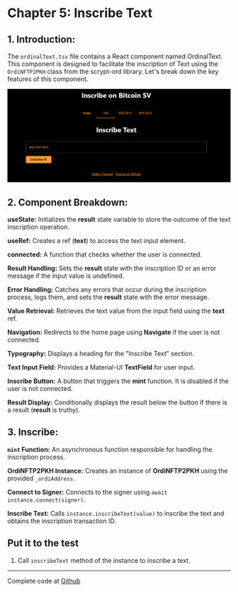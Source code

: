 # Chapter 5: Inscribe Text

## 1. Introduction:
The `ordinalText.tsx` file contains a React component named OrdinalText. 
This component is designed to facilitate the inscription of Text using the `OrdiNFTP2PKH` class from the scrypt-ord library. 
Let's break down the key features of this component.

![Inscribe Text](https://github.com/sCrypt-Inc/image-hosting/blob/master/learn-scrypt-courses/course-04/3.png?raw=true)


## 2. Component Breakdown:


**useState:** Initializes the **result** state variable to store the outcome of the text inscription operation.

**useRef:** Creates a ref (**text**) to access the text input element.

**connected:** A function that checks whether the user is connected.

**Result Handling:** Sets the **result** state with the inscription ID or an error message if the input value is undefined.

**Error Handling:** Catches any errors that occur during the inscription process, logs them, and sets the **result** state with the error message.

**Value Retrieval:** Retrieves the text value from the input field using the **text** ref.


**Navigation:** Redirects to the home page using **Navigate** if the user is not connected.

**Typography:** Displays a heading for the "Inscribe Text" section.

**Text Input Field:** Provides a Material-UI **TextField** for user input.

**Inscribe Button:** A button that triggers the **mint** function. It is disabled if the user is not connected.

**Result Display:** Conditionally displays the result below the button if there is a result (**result** is truthy).

## 3. Inscribe:


**`mint` Function:** An asynchronous function responsible for handling the inscription process.


**OrdiNFTP2PKH Instance:** Creates an instance of **OrdiNFTP2PKH** using the provided `_ordiAddress`.

**Connect to Signer:** Connects to the signer using `await instance.connect(signer)`.

**Inscribe Text:** Calls `instance.inscribeText(value)` to inscribe the text and obtains the inscription transaction ID.


## Put it to the test

1. Call `inscribeText` method of the instance to inscribe a text.

-----

Complete code at [Github](https://github.com/sCrypt-Inc/inscribe/blob/learn/src/ordinalText.tsx)

